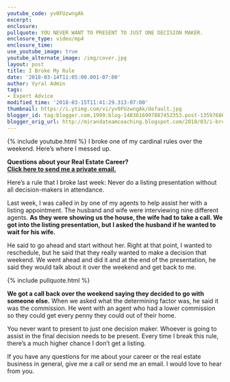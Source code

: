 ```yaml
---
youtube_code: yv0FUzwngAk
excerpt:
enclosure:
pullquote: YOU NEVER WANT TO PRESENT TO JUST ONE DECISION MAKER.
enclosure_type: video/mp4
enclosure_time:
use_youtube_image: true
youtube_alternate_image: /img/cover.jpg
layout: post
title: I Broke My Rule
date: '2018-03-14T11:05:00.001-07:00'
author: Vyral Admin
tags:
- Expert Advice
modified_time: '2018-03-15T11:41:29.313-07:00'
thumbnail: https://i.ytimg.com/vi/yv0FUzwngAk/default.jpg
blogger_id: tag:blogger.com,1999:blog-1483616997887452353.post-1359768623421629418
blogger_orig_url: http://mirandateamcoaching.blogspot.com/2018/03/i-broke-my-big-rule.html
---
```

{% include youtube.html %}
I broke one of my cardinal rules over the weekend. Here’s where I messed up.

<div class="post-cta">
<strong>Questions about your Real Estate Career?<br>
<a href="mailto:Wmiranda@mrgteam.com">Click here to send me a private email.</a></strong>
</div>

Here’s a rule that I broke last week: Never do a listing presentation without all decision-makers in attendance.

Last week, I was called in by one of my agents to help assist her with a listing appointment. The husband and wife were interviewing nine different agents. **As they were showing us the house, the wife had to take a call. We got into the listing presentation, but I asked the husband if he wanted to wait for his wife.**

He said to go ahead and start without her. Right at that point, I wanted to reschedule, but he said that they really wanted to make a decision that weekend. We went ahead and did it and at the end of the presentation, he said they would talk about it over the weekend and get back to me.

{% include pullquote.html %}

**We got a call back over the weekend saying they decided to go with someone else.** When we asked what the determining factor was, he said it was the commission. He went with an agent who had a lower commission so they could get every penny they could out of their home.

You never want to present to just one decision maker. Whoever is going to assist in the final decision needs to be present. Every time I break this rule, there’s a much higher chance I don’t get a listing.

If you have any questions for me about your career or the real estate business in general, give me a call or send me an email. I would love to hear from you.
